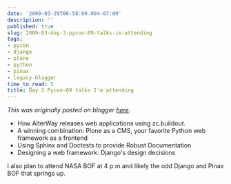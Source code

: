 ```yaml
---
date: '2009-03-29T06:58:00.004-07:00'
description: ''
published: true
slug: 2009-03-day-3-pycon-09-talks-im-attending
tags:
- pycon
- django
- plone
- python
- pinax
- legacy-blogger
time_to_read: 5
title: Day 3 Pycon-09 talks I'm attending
---
```


*This was originally posted on blogger [here](https://pydanny.blogspot.com/2009/03/day-3-pycon-09-talks-im-attending.html)*.



- How AlterWay releases web applications using zc.buildout.
- A winning combination: Plone as a CMS, your favorite Python web framework as a frontend
- Using Sphinx and Doctests to provide Robust Documentation
- Designing a web framework: Django's design decisions

I also plan to attend NASA BOF at 4 p.m and likely the odd Django and Pinax BOF that springs up.